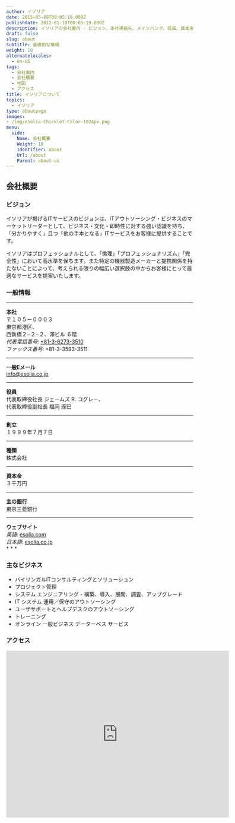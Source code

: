 ```yaml
---
author: イソリア
date: 2015-05-09T00:05:19.000Z
publishdate: 2012-01-10T00:05:19.000Z
description: イソリアの会社案内 - ビジョン、本社連絡先、メインバンク、役員、資本金、ウェブアドレスなど基礎的な情報
draft: false
slug: about
subtitle: 基礎的な情報
weight: 10
alternatelocales:
  - en-US
tags:
  - 会社案内
  - 会社概要
  - 地図
  - アクセス
title: イソリアについて
topics:
  - イソリア
type: aboutpage
images:
- /img/eSolia-Chicklet-Color-1024px.png
menu:
  side:
    Name: 会社概要
    Weight: 10
    Identifier: about
    Url: /about
    Parent: about-us
---
```


## 会社概要
### ビジョン
イソリアが掲げるITサービスのビジョンは、ITアウトソーシング・ビジネスのマーケットリーダーとして、ビジネス・文化・即時性に対する強い認識を持ち、「分かりやすく」且つ「他の手本となる」ITサービスをお客様に提供することです。

イソリアはプロフェッショナルとして、「倫理」「プロフェッショナリズム」「完全性」において高水準を保ちます。また特定の機器製造メーカーと提携関係を持たないことによって、考えられる限りの幅広い選択肢の中からお客様にとって最適なサービスを提案いたします。

### 一般情報

* * *
<div class="row">
  <div class="col s12 m4"><strong>本社</strong></div>
  <div class="col s12 m8">〒１０５ー０００３<br>
    東京都港区、<br>
    西新橋２−２−２、澤ビル ６階<br>
    <em>代表電話番号</em>: <a href="tel:+81-3-6273-3510">+81-3-6273-3510</a><br>
    <em>ファックス番号</em>: +81-3-3593-3511<br>
    <hr>
  </div>
  <div class="col s12 m4"><strong>一般Eメール</strong></div>
  <div class="col s12 m8"><a href="mailto:info@esolia.co.jp">info@esolia.co.jp</a>
    <hr>
  </div>
  <div class="col s12 m4"><strong>役員</strong></div>
  <div class="col s12 m8">代表取締役社長 ジェームズ R. コグレー、<br>
    代表取締役副社長 福岡 琢巳<br>
    <hr>
  </div>
  <div class="col s12 m4"><strong>創立</strong></div>
  <div class="col s12 m8">１９９９年７月７日
    <hr>
  </div>
  <div class="col s12 m4"><strong>種類</strong></div>
  <div class="col s12 m8">株式会社
    <hr>
  </div>  
  <div class="col s12 m4"><strong>資本金</strong></div>
  <div class="col s12 m8">３千万円
    <hr>
  </div>
  <div class="col s12 m4"><strong>主の銀行</strong></div>
  <div class="col s12 m8">東京三菱銀行
    <hr>
  </div>
  <div class="col s12 m4"><strong>ウェブサイト</strong></div>
  <div class="col s12 m8"><em>英語</em>: <a href="http://esolia.com">esolia.com</a><br>
    <em>日本語</em>: <a href="http://esolia.co.jp">esolia.co.jp</a><br>
  </div>
</div>
* * *

### 主なビジネス

* バイリンガルITコンサルティングとソリューション
* プロジェクト管理
* システム エンジニアリング - 構築、導入、展開、調査、アップグレード
* IT システム 運用／保守のアウトソーシング
* ユーザサポートとヘルプデスクのアウトソーシング
* トレーニング
* オンライン 一般ビジネス データーベス サービス

### アクセス

<iframe src="https://www.google.com/maps/embed?pb=!1m18!1m12!1m3!1d3241.377084474057!2d139.75146199999998!3d35.667716!2m3!1f0!2f0!3f0!3m2!1i1024!2i768!4f13.1!3m3!1m2!1s0x60188b933eb5098d%3A0xb799ee788fa28eb7!2seSolia+Inc.!5e0!3m2!1sen!2sjp!4v1434536695719" width="600" height="450" frameborder="0" style="border:0"></iframe>
